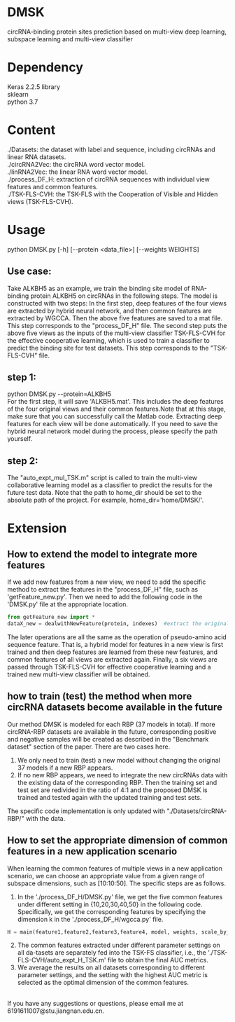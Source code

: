 # DMSK
circRNA-binding protein sites prediction based on multi-view deep learning, subspace learning and multi-view classifier  

# Dependency 
Keras 2.2.5 library  
sklearn  
python 3.7  

# Content 
./Datasets: the dataset with label and sequence, including circRNAs and linear RNA datasets.  
./circRNA2Vec: the circRNA word vector model.  
./linRNA2Vec: the linear RNA word vector model.   
./process_DF_H: extraction of circRNA sequences with individual view features and common features.  
./TSK-FLS-CVH: the TSK-FLS with the Cooperation of Visible and Hidden views (TSK-FLS-CVH).   

# Usage
python DMSK.py [-h] [--protein <data_file>] [--weights WEIGHTS]
## Use case:
Take ALKBH5 as an example, we train the binding site model of RNA-binding protein ALKBH5 on circRNAs in the following steps. The model is constructed with two steps: In the first step, deep features of the four views are extracted by hybrid neural network, and then common features are extracted by WGCCA. Then the above five features are saved to a mat file. This step corresponds to the "process_DF_H" file. The second step puts the above five views as the inputs of the multi-view classifier TSK-FLS-CVH for the effective cooperative learning, which is used to train a classifier to predict the binding site for test datasets. This step corresponds to the "TSK-FLS-CVH" file.

## step 1:
python DMSK.py --protein=ALKBH5  
For the first step, it will save 'ALKBH5.mat'. This includes the deep features of the four original views and their common features.Note that at this stage, make sure that you can successfully call the Matlab code.
Extracting deep features for each view will be done automatically. If you need to save the hybrid neural network model during the process, please specify the path yourself.
## step 2:
The "auto_expt_mul_TSK.m" script is called to train the multi-view collaborative learning model as a classifier to predict the results for the future test data.
Note that the path to home_dir should be set to the absolute path of the project. For example, home_dir='home/DMSK/'.  

# Extension
## How to extend the model to integrate more features
If we add new features from a new view, we need to add the specific method to extract the features in the "process_DF_H" file, such as 'getFeature_new.py'. Then we need to add the following code in the 'DMSK.py' file at the appropriate location.  
 ```Python
 from getFeature_new import *
 dataX_new = dealwithNewFeature(protein, indexes)  #extract the original feature
 ```     
The later operations are all the same as the operation of pseudo-amino acid sequence feature. That is, a hybrid model for features in a new view is first trained and then deep features are learned from these new features, and common features of all views are extracted again. Finally, a six views are passed through TSK-FLS-CVH for effective cooperative learning and a trained new multi-view classifier will be obtained.  
## how to train (test) the method when more circRNA datasets become available in the future
Our method DMSK is modeled for each RBP (37 models in total). If more circRNA-RBP datasets are available in the future, corresponding positive and negative samples will be created as described in the "Benchmark dataset" section of the paper. There are two cases here.  
 1. We only need to train (test) a new model without changing the original 37 models if a new RBP appears.  
 2. If no new RBP appears, we need to integrate the new circRNAs data with the existing data of the corresponding RBP. Then the training set and test set are redivided in the ratio of 4:1 and the proposed DMSK is trained and tested again with the updated training and test sets.

The specific code implementation is only updated with "./Datasets/circRNA-RBP/" with the data.  
## How to set the appropriate dimension of common features in a new application scenario
When learning the common features of multiple views in a new application scenario, we can choose an appropriate value from a given range of subspace dimensions, such as [10:10:50]. The specific steps are as follows.  
 1. In the './process_DF_H/DMSK.py' file, we get the five common features under different setting in {10,20,30,40,50} in the following code. Specifically, we get the corresponding features by specifying the dimension k in the './process_DF_H/wgcca.py' file.  
 ```Python
 H = main(feature1,feature2,feature3,feature4, model, weights, scale_by_sv, save_g_with_model)
 ```   
 2. The common features extracted under different parameter settings on all da-tasets are separately fed into the TSK-FS classifier, i.e., the './TSK-FLS-CVH/auto_expt_H_TSK.m' file to obtain the final AUC metrics.  
 3. We average the results on all datasets corresponding to different parameter settings, and the setting with the highest AUC metric is selected as the optimal dimension of the common features.

<br/>
 If you have any suggestions or questions, please email me at 6191611007@stu.jiangnan.edu.cn.
